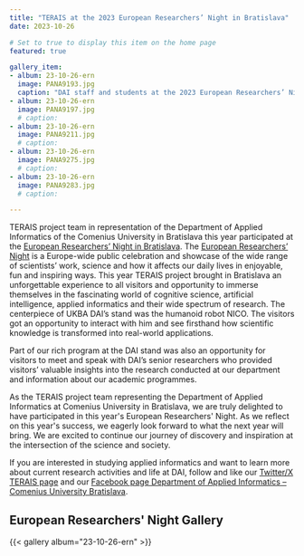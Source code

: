 ```yaml
---
title: "TERAIS at the 2023 European Researchers’ Night in Bratislava"
date: 2023-10-26

# Set to true to display this item on the home page
featured: true

gallery_item:
- album: 23-10-26-ern
  image: PANA9193.jpg
  caption: "DAI staff and students at the 2023 European Researchers’ Night in Bratislava"
- album: 23-10-26-ern
  image: PANA9197.jpg
  # caption:
- album: 23-10-26-ern
  image: PANA9211.jpg
  # caption:
- album: 23-10-26-ern
  image: PANA9275.jpg
  # caption:
- album: 23-10-26-ern
  image: PANA9283.jpg
  # caption:

---
```

TERAIS project team in representation of the Department of Applied
Informatics of the Comenius University in Bratislava this year participated
at the [European Researchers’ Night in Bratislava](https://www.nocvyskumnikov.sk/european-researchers-night.html).
The [European Researchers’ Night](https://marie-sklodowska-curie-actions.ec.europa.eu/event/2023-european-researchers-night)
is a Europe-wide public celebration and showcase of the wide range of
scientists’ work, science and how it affects our daily lives in enjoyable,
fun and inspiring ways. This year TERAIS project brought in Bratislava an
unforgettable experience to all visitors and opportunity to immerse
themselves in the fascinating world of cognitive science, artificial
intelligence, applied informatics and their wide spectrum of research. The
centerpiece of UKBA DAI’s stand was the humanoid robot NICO. The visitors
got an opportunity to interact with him and see firsthand how scientific
knowledge is transformed into real-world applications.

Part of our rich program at the DAI stand was also an opportunity for
visitors to meet and speak with DAI’s senior researchers who provided
visitors’ valuable insights into the research conducted at our department
and information about our academic programmes.

As the TERAIS project team representing the Department of Applied
Informatics at Comenius University in Bratislava, we are truly delighted to
have participated in this year's European Researchers' Night. As we reflect
on this year's success, we eagerly look forward to what the next year will
bring. We are excited to continue our journey of discovery and inspiration
at the intersection of the science and society.

If you are interested in studying applied informatics and want to learn more
about current research activities and life at DAI, follow and like our
[Twitter/X TERAIS page](https://twitter.com/TERAIS_project) and our
[Facebook page Department of Applied Informatics – Comenius University Bratislava](https://www.facebook.com/profile.php?id=100090422512039).


## European Researchers' Night Gallery

<!-- See https://wowchemy.com/docs/content/writing-markdown-latex/#image-gallery -->
{{< gallery album="23-10-26-ern" >}}

